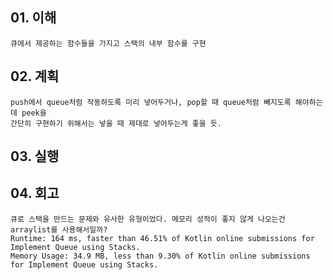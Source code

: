 ## 01. 이해 
    큐에서 제공하는 함수들을 가지고 스택의 내부 함수를 구현
       
## 02. 계획
    push에서 queue처럼 작동하도록 미리 넣어두거나, pop할 때 queue처럼 빼지도록 해야하는데 peek을
    간단히 구현하기 위해서는 넣을 때 제대로 넣어두는게 좋을 듯.
    
## 03. 실행

## 04. 회고
    큐로 스택을 만드는 문제와 유사한 유형이었다. 메모리 성적이 좋지 않게 나오는건 arraylist를 사용해서일까?
    Runtime: 164 ms, faster than 46.51% of Kotlin online submissions for Implement Queue using Stacks.
    Memory Usage: 34.9 MB, less than 9.30% of Kotlin online submissions for Implement Queue using Stacks.
